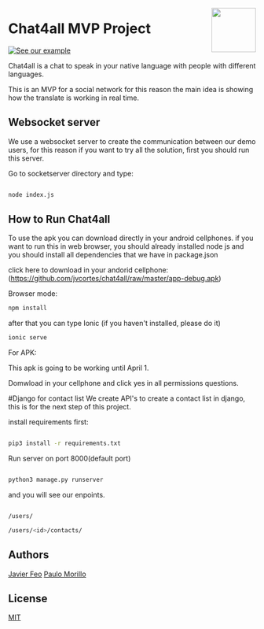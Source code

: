 <p>
<img width="90" height="90" src="https://github.com/jvcortes/chat4all/blob/master/public/assets/icon/icon.png?raw=true" align="right">
</p>


# Chat4all MVP Project


[![See our example](https://img.youtube.com/vi/aVEEisPb1O4/0.jpg)](https://www.youtube.com/watch?v=aVEEisPb1O4)

Chat4all is a chat to speak in your native language with people with different languages.

This is an MVP for a social network for this reason the main idea is showing how the translate is working in real time.

## Websocket server

We use a websocket server to create the communication between our demo users, for this reason if you want to try all the solution, first you should run this server.

Go to socketserver directory and type:

```bash

node index.js

```

## How to Run Chat4all
To use the apk you can download directly in your android cellphones. if you want to run this in web browser, you should already installed node js and you should install all dependencies that we have in package.json

click here to download in your andorid cellphone:
(https://github.com/jvcortes/chat4all/raw/master/app-debug.apk)

Browser mode:

```bash
npm install
```
after that you can type Ionic (if you haven't installed, please do it)

```bash
ionic serve

```

For APK:

This apk is going to be working until April 1.

Domwload in your cellphone and click yes in all permissions questions.

#Django for contact list
We create API's to create a contact list in django, this is for the next step of this project. 

install requirements first:

```bash

pip3 install -r requirements.txt

```

Run server on port 8000(default port)

```bash

python3 manage.py runserver

```

and you will see our enpoints.

```bash

/users/

/users/<id>/contacts/

```



## Authors
[Javier Feo](https://github.com/jvcortes)
[Paulo Morillo](https://github.com/PauloMorillo)

## License
[MIT](https://choosealicense.com/licenses/mit/)